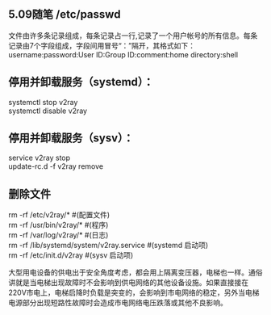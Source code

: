 ## 5.09随笔 /etc/passwd  
文件由许多条记录组成，每条记录占一行,记录了一个用户帐号的所有信息。每条记录由7个字段组成，字段间用冒号“：”隔开，其格式如下：  
username:password:User ID:Group ID:comment:home directory:shell  

## 停用并卸载服务（systemd）：  
systemctl stop v2ray  
systemctl disable v2ray  
## 停用并卸载服务（sysv）：  
service v2ray stop  
update-rc.d -f v2ray remove  
  
## 删除文件  
rm -rf /etc/v2ray/*  #(配置文件)  
rm -rf /usr/bin/v2ray/*  #(程序)  
rm -rf /var/log/v2ray/*  #(日志)  
rm -rf /lib/systemd/system/v2ray.service  #(systemd 启动项)  
rm -rf /etc/init.d/v2ray  #(sysv 启动项)  

大型用电设备的供电出于安全角度考虑，都会用上隔离变压器，电梯也一样。通俗讲就是当电梯出现故障时不会影响到供电网络的其他设备设施。如果直接接在220V市电上，电梯启降时负载是突变的，会影响到市电网络的稳定，另外当电梯电源部分出现短路性故障时会造成市电网络电压跌落或其他不良影响。  


